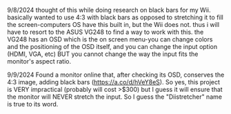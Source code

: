 9/8/2024
thought of this while doing research on black bars for my Wii. basically wanted to use 4:3 with black bars as opposed to stretching it to fill the screen-computers OS have this built in, but the Wii does not. thus i will have to resort to the ASUS VG248 to find a way to work with this. the VG248 has an OSD which is the on screen menu-you can change colors and the positioning of the OSD itself, and you can change the input option (HDMI, VGA, etc) BUT you cannot change the way the input fits the monitor's aspect ratio.

9/9/2024
Found a monitor online that, after checking its OSD, conserves the 4:3 image, adding black bars (https://a.co/d/hVeY8eS). So yes, this project is VERY impractical (probably will cost >$300) but I guess it will ensure that the monitor will NEVER stretch the input. So I guess the "Diistretcher" name is true to its word.
